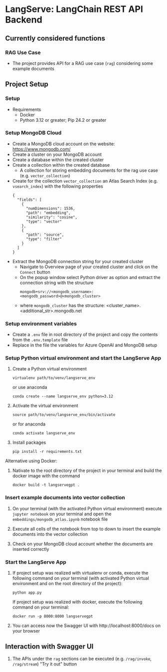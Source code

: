 # LangServe: LangChain REST API Backend

## Currently considered functions

### RAG Use Case
- The project provides API for a RAG use case (`rag`) considering some example documents


## Project Setup

### Setup
- Requirements
    - Docker
    - Python 3.12 or greater; Pip 24.2 or greater

### Setup MongoDB Cloud
- Create a MongoDB cloud account on the website: https://www.mongodb.com/
- Create a cluster on your MongoDB account
- Create a database within the created cluster
- Create a collection within the created database
    - A collection for storing embedding documents for the rag use case (e.g. `vector_collection`)
- Create for the collection `vector_collection` an Atlas Search Index (e.g. `vsearch_index`) with the following properties
    ```
    {
      "fields": [
        {
          "numDimensions": 1536,
          "path": "embedding",
          "similarity": "cosine",
          "type": "vector"
        },
        {
          "path": "source",
          "type": "filter"
        }
      ]
    }
    ```
- Extract the MongoDB connection string for your created cluster
    - Navigate to Overview page of your created cluster and click on the `Connect` button
    - On the popup window select Python driver as option and extract the connection string with the structure
        ```
        mongodb+srv://<mongodb_username>:<mongodb_password>@<mongodb_cluster>
        ```
    - where `mongodb_cluster` has the structure: <cluster_name>.<additional_str>.mongodb.net


### Setup environment variables
- Create a `.env` file in root directory of the project and copy the contents from the `.env.template` file
- Replace in the file the variables for Azure OpenAI and MongoDB setup

### Setup Python virtual environment and start the LangServe App
1) Create a Python virtual environment
    ```
    virtualenv path/to/venv/langserve_env
    ```
    or use anaconda
    ```
    conda create --name langserve_env python=3.12
    ```
2) Activate the virtual environment
    ```
    source path/to/venv/langserve_env/bin/activate
    ```
    or for anaconda
    ```
    conda activate langserve_env
    ```
3) Install packages
    ```
    pip install -r requirements.txt
    ```

Alternative using Docker:

1) Nativate to the root directory of the project in your terminal and build the docker image with the command

    ```
    docker build -t langservegpt .
    ```

### Insert example documents into vector collection
1) On your terminal (with the activated Python virtual environment) execute `jupyter notebook` on your terminal and open the `embeddings/mongodb_atlas.ipynb` notebook file

2) Execute all cells of the notebook from top to down to insert the example documents into the vector collection

3) Check on your MongoDB cloud account whether the documents are inserted correctly


### Start the LangServe App
1) If project setup was realized with virtualenv or conda, execute the following command on your terminal (with activated Python virtual environment and on the root directory of the project):
    ```
    python app.py
    ```

    If project setup was realized with docker, execute the following command on your terminal:

    ```
    docker run -p 8000:8000 langservegpt
    ```

2) You can access now the Swagger UI with http://localhost:8000/docs on your browser


## Interaction with Swagger UI
1) The APIs under the `rag` sections can be executed (e.g. `/rag/invoke`, `/rag/stream`) "Try it out" button
